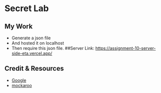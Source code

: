 # Secret Lab
## My Work
* Generate a json file
* And hosted it on localhost
* Then require this json file.
##Server Link: https://assignment-10-server-side-eta.vercel.app/
## Credit & Resources
* [Google](https://www.google.com/)
* [mockaroo](https://www.mockaroo.com/)
